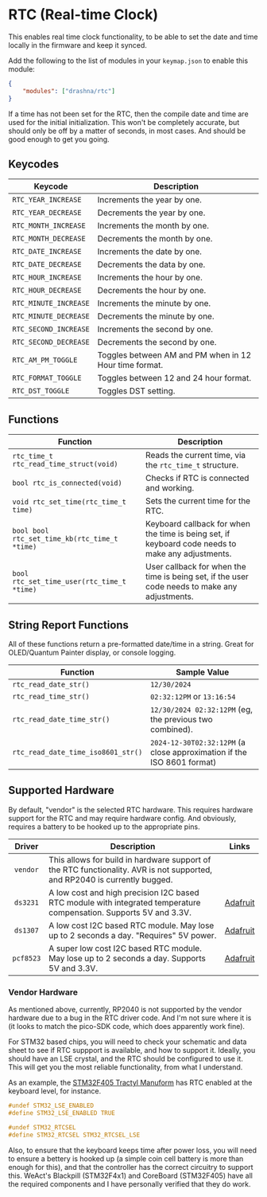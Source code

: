 # RTC (Real-time Clock)

This enables real time clock functionality, to be able to set the date and time locally in the firmware and keep it synced.

Add the following to the list of modules in your `keymap.json` to enable this module:

```json
{
    "modules": ["drashna/rtc"]
}
```

If a time has not been set for the RTC, then the compile date and time are used for the initial initialization. This won't be completely accurate, but should only be off by a matter of seconds, in most cases. And should be good enough to get you going.

## Keycodes

| Keycode               | Description                                            |
| --------------------- | ------------------------------------------------------ |
| `RTC_YEAR_INCREASE`   | Increments the year by one.                            |
| `RTC_YEAR_DECREASE`   | Decrements the year by one.                            |
| `RTC_MONTH_INCREASE`  | Increments the month by one.                           |
| `RTC_MONTH_DECREASE`  | Decrements the month by one.                           |
| `RTC_DATE_INCREASE`   | Increments the date by one.                            |
| `RTC_DATE_DECREASE`   | Decrements the data by one.                            |
| `RTC_HOUR_INCREASE`   | Increments the hour by one.                            |
| `RTC_HOUR_DECREASE`   | Decrements the hour by one.                            |
| `RTC_MINUTE_INCREASE` | Increments the minute by one.                          |
| `RTC_MINUTE_DECREASE` | Decrements the minute by one.                          |
| `RTC_SECOND_INCREASE` | Increments the second by one.                          |
| `RTC_SECOND_DECREASE` | Decrements the second by one.                          |
| `RTC_AM_PM_TOGGLE`    | Toggles between AM and PM when in 12 Hour time format. |
| `RTC_FORMAT_TOGGLE`   | Toggles between 12 and 24 hour format.                 |
| `RTC_DST_TOGGLE`      | Toggles DST setting.                                   |

## Functions

| Function                                      | Description                                                                                       |
| --------------------------------------------- | ------------------------------------------------------------------------------------------------- |
| `rtc_time_t rtc_read_time_struct(void)`       | Reads the current time, via the `rtc_time_t` structure.                                           |
| `bool rtc_is_connected(void)`                 | Checks if RTC is connected and working.                                                           |
| `void rtc_set_time(rtc_time_t time)`          | Sets the current time for the RTC.                                                                |
| `bool bool rtc_set_time_kb(rtc_time_t *time)` | Keyboard callback for when the time is being set, if keyboard code needs to make any adjustments. |
| `bool rtc_set_time_user(rtc_time_t *time)`    | User callback for when the time is being set, if the user code needs to make any adjustments.     |

## String Report Functions

All of these functions return a pre-formatted date/time in a string. Great for OLED/Quantum Painter display, or console logging.

| Function                           | Sample Value                                                           |
| ---------------------------------- | ---------------------------------------------------------------------- |
| `rtc_read_date_str()`              | `12/30/2024`                                                           |
| `rtc_read_time_str()`              | `02:32:12PM` or `13:16:54`                                             |
| `rtc_read_date_time_str()`         | `12/30/2024 02:32:12PM` (eg, the previous two combined).               |
| `rtc_read_date_time_iso8601_str()` | `2024-12-30T02:32:12PM` (a close approximation if the ISO 8601 format) |

## Supported Hardware

By default, "vendor" is the selected RTC hardware. This requires hardware support for the RTC and may require hardware config. And obviously, requires a battery to be hooked up to the appropriate pins.

|  Driver   | Description                                                                                                               | Links                                             |
| :-------: | ------------------------------------------------------------------------------------------------------------------------- | ------------------------------------------------- |
| `vendor`  | This allows for build in hardware support of the RTC functionality. AVR is not supported, and RP2040 is currently bugged. |                                                   |
| `ds3231`  | A low cost and high precision I2C based RTC module with integrated temperature compensation. Supports 5V and 3.3V.        | [Adafruit](https://www.adafruit.com/product/5188) |
| `ds1307`  | A low cost I2C based RTC module. May lose up to 2 seconds a day. "Requires" 5V power.                                     | [Adafruit](https://www.adafruit.com/product/3296) |
| `pcf8523` | A super low cost I2C based RTC module. May lose up to 2 seconds a day. Supports 5V and 3.3V.                              | [Adafruit](https://www.adafruit.com/product/5189) |

### Vendor Hardware

As mentioned above, currently, RP2040 is not supported by the vendor hardware due to a bug in the RTC driver code. And I'm not sure where it is (it looks to match the pico-SDK code, which does apparently work fine).

For STM32 based chips, you will need to check your schematic and data sheet to see if RTC suppport is available, and how to support it. Ideally, you should have an LSE crystal, and the RTC should be configured to use it. This will get you the most reliable functionality, from what I understand.

As an example, the [STM32F405 Tractyl Manuform](https://github.com/qmk/qmk_firmware/blob/e3c613c79c2211163abb914c8725cb495942fbb9/keyboards/handwired/tractyl_manuform/5x6_right/f405/mcuconf.h#L21-L28) has RTC enabled at the keyboard level, for instance.

```c
#undef STM32_LSE_ENABLED
#define STM32_LSE_ENABLED TRUE

#undef STM32_RTCSEL
#define STM32_RTCSEL STM32_RTCSEL_LSE
```

Also, to ensure that the keyboard keeps time after power loss, you will need to ensure a bettery is hooked up (a simple coin cell battery is more than enough for this), and that the controller has the correct circuitry to support this. WeAct's Blackpill (STM32F4x1) and CoreBoard (STM32F405) have all the required components and I have personally verified that they do work.

